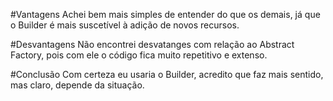 #Vantagens
Achei bem mais simples de entender do que os demais, já que o Builder é mais suscetível à adição de novos recursos.

#Desvantagens
Não encontrei desvatanges com relação ao Abstract Factory, pois com ele o código fica muito repetitivo e extenso.

#Conclusão
Com certeza eu usaria o Builder, acredito que faz mais sentido, mas claro, depende da situação.
